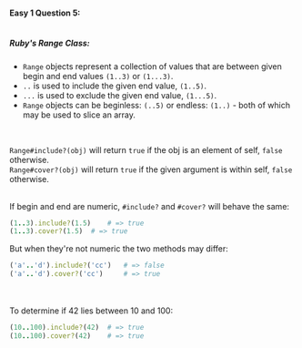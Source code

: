 #### Easy 1 Question 5:<br><br>

##### Ruby's Range Class:

- `Range` objects represent a collection of values that are between given begin and end values `(1..3)` or `(1...3)`.
- `..` is used to include the given end value, `(1..5)`.
- `...` is used to exclude the given end value, `(1...5)`.
- `Range` objects can be beginless: `(..5)` or endless: `(1..)` - both of which may be used to slice an array.
<br>

`Range#include?(obj)` will return `true` if the obj is an element of self, `false` otherwise.<br>
`Range#cover?(obj)` will return `true` if the given argument is within self, `false` otherwise.<br><br>

If begin and end are numeric, `#include?` and `#cover?` will behave the same:
```Ruby
(1..3).include?(1.5)	# => true
(1..3).cover?(1.5)	# => true
```
But when they're not numeric the two methods may differ:
```Ruby
('a'..'d').include?('cc')	# => false
('a'..'d').cover?('cc')		# => true
```
<br><br>
To determine if 42 lies between 10 and 100:
```Ruby
(10..100).include?(42)	# => true
(10..100).cover?(42)	# => true
